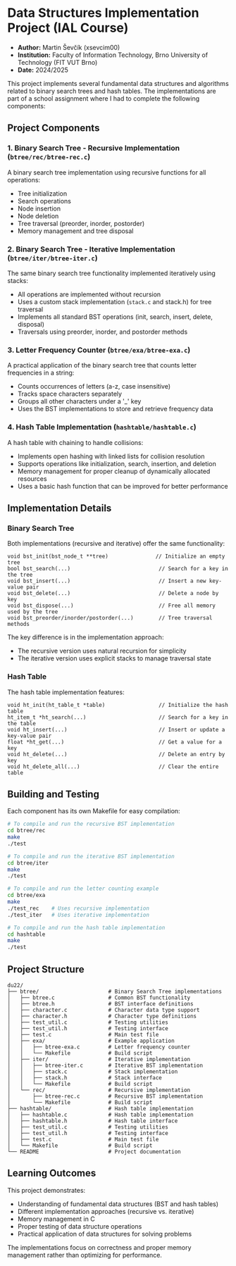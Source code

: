 # Data Structures Implementation Project (IAL Course)

- **Author:** Martin Ševčík (xsevcim00)
- **Institution:** Faculty of Information Technology, Brno University of Technology (FIT VUT Brno)
- **Date:** 2024/2025

This project implements several fundamental data structures and algorithms related to binary search trees and hash tables. The implementations are part of a school assignment where I had to complete the following components:

## Project Components

### 1. Binary Search Tree - Recursive Implementation (`btree/rec/btree-rec.c`)

A binary search tree implementation using recursive functions for all operations:
- Tree initialization
- Search operations
- Node insertion
- Node deletion
- Tree traversal (preorder, inorder, postorder)
- Memory management and tree disposal

### 2. Binary Search Tree - Iterative Implementation (`btree/iter/btree-iter.c`)

The same binary search tree functionality implemented iteratively using stacks:
- All operations are implemented without recursion
- Uses a custom stack implementation (`stack.c` and stack.h) for tree traversal
- Implements all standard BST operations (init, search, insert, delete, disposal)
- Traversals using preorder, inorder, and postorder methods

### 3. Letter Frequency Counter (`btree/exa/btree-exa.c`)

A practical application of the binary search tree that counts letter frequencies in a string:
- Counts occurrences of letters (a-z, case insensitive)
- Tracks space characters separately
- Groups all other characters under a '_' key
- Uses the BST implementations to store and retrieve frequency data

### 4. Hash Table Implementation (`hashtable/hashtable.c`)

A hash table with chaining to handle collisions:
- Implements open hashing with linked lists for collision resolution
- Supports operations like initialization, search, insertion, and deletion
- Memory management for proper cleanup of dynamically allocated resources
- Uses a basic hash function that can be improved for better performance

## Implementation Details

### Binary Search Tree

Both implementations (recursive and iterative) offer the same functionality:

```
void bst_init(bst_node_t **tree)               // Initialize an empty tree
bool bst_search(...)                            // Search for a key in the tree
void bst_insert(...)                            // Insert a new key-value pair
void bst_delete(...)                            // Delete a node by key
void bst_dispose(...)                           // Free all memory used by the tree
void bst_preorder/inorder/postorder(...)        // Tree traversal methods
```

The key difference is in the implementation approach:
- The recursive version uses natural recursion for simplicity
- The iterative version uses explicit stacks to manage traversal state

### Hash Table

The hash table implementation features:

```
void ht_init(ht_table_t *table)                 // Initialize the hash table
ht_item_t *ht_search(...)                       // Search for a key in the table
void ht_insert(...)                             // Insert or update a key-value pair
float *ht_get(...)                              // Get a value for a key
void ht_delete(...)                             // Delete an entry by key
void ht_delete_all(...)                         // Clear the entire table
```

## Building and Testing

Each component has its own Makefile for easy compilation:

```bash
# To compile and run the recursive BST implementation
cd btree/rec
make
./test

# To compile and run the iterative BST implementation
cd btree/iter
make
./test

# To compile and run the letter counting example
cd btree/exa
make
./test_rec    # Uses recursive implementation
./test_iter   # Uses iterative implementation

# To compile and run the hash table implementation
cd hashtable
make
./test
```

## Project Structure

```
du22/
├── btree/                      # Binary Search Tree implementations
│   ├── btree.c                 # Common BST functionality
│   ├── btree.h                 # BST interface definitions
│   ├── character.c             # Character data type support
│   ├── character.h             # Character type definitions
│   ├── test_util.c             # Testing utilities
│   ├── test_util.h             # Testing interface
│   ├── test.c                  # Main test file
│   ├── exa/                    # Example application
│   │   ├── btree-exa.c         # Letter frequency counter
│   │   └── Makefile            # Build script
│   ├── iter/                   # Iterative implementation
│   │   ├── btree-iter.c        # Iterative BST implementation
│   │   ├── stack.c             # Stack implementation
│   │   ├── stack.h             # Stack interface
│   │   └── Makefile            # Build script
│   └── rec/                    # Recursive implementation
│       ├── btree-rec.c         # Recursive BST implementation
│       └── Makefile            # Build script
├── hashtable/                  # Hash table implementation
│   ├── hashtable.c             # Hash table implementation
│   ├── hashtable.h             # Hash table interface
│   ├── test_util.c             # Testing utilities
│   ├── test_util.h             # Testing interface
│   ├── test.c                  # Main test file
│   └── Makefile                # Build script
└── README                      # Project documentation
```

## Learning Outcomes

This project demonstrates:
- Understanding of fundamental data structures (BST and hash tables)
- Different implementation approaches (recursive vs. iterative)
- Memory management in C
- Proper testing of data structure operations
- Practical application of data structures for solving problems

The implementations focus on correctness and proper memory management rather than optimizing for performance.
